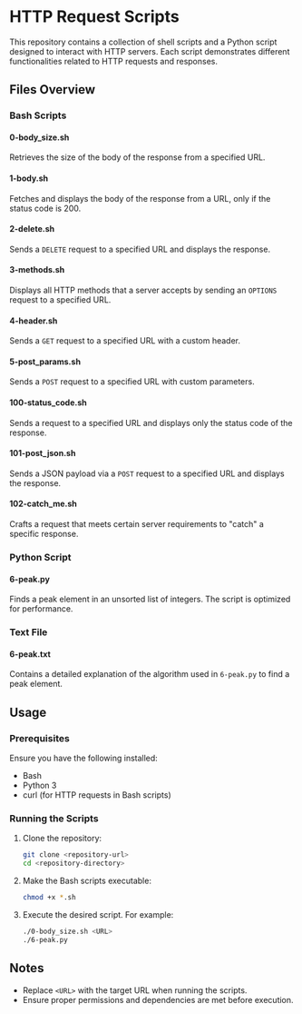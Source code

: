 # HTTP Request Scripts

This repository contains a collection of shell scripts and a Python script designed to interact with HTTP servers. Each script demonstrates different functionalities related to HTTP requests and responses.

## Files Overview

### Bash Scripts

#### 0-body_size.sh

Retrieves the size of the body of the response from a specified URL.

#### 1-body.sh

Fetches and displays the body of the response from a URL, only if the status code is 200.

#### 2-delete.sh

Sends a `DELETE` request to a specified URL and displays the response.

#### 3-methods.sh

Displays all HTTP methods that a server accepts by sending an `OPTIONS` request to a specified URL.

#### 4-header.sh

Sends a `GET` request to a specified URL with a custom header.

#### 5-post_params.sh

Sends a `POST` request to a specified URL with custom parameters.

#### 100-status_code.sh

Sends a request to a specified URL and displays only the status code of the response.

#### 101-post_json.sh

Sends a JSON payload via a `POST` request to a specified URL and displays the response.

#### 102-catch_me.sh

Crafts a request that meets certain server requirements to "catch" a specific response.

### Python Script

#### 6-peak.py

Finds a peak element in an unsorted list of integers. The script is optimized for performance.

### Text File

#### 6-peak.txt

Contains a detailed explanation of the algorithm used in `6-peak.py` to find a peak element.

## Usage

### Prerequisites

Ensure you have the following installed:

- Bash
- Python 3
- curl (for HTTP requests in Bash scripts)

### Running the Scripts

1. Clone the repository:

   ```bash
   git clone <repository-url>
   cd <repository-directory>
   ```

2. Make the Bash scripts executable:

   ```bash
   chmod +x *.sh
   ```

3. Execute the desired script. For example:
   ```bash
   ./0-body_size.sh <URL>
   ./6-peak.py
   ```

## Notes

- Replace `<URL>` with the target URL when running the scripts.
- Ensure proper permissions and dependencies are met before execution.
